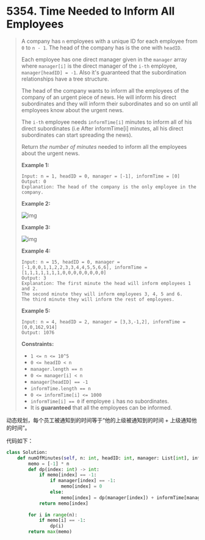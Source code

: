# 5354. Time Needed to Inform All Employees

> A company has `n` employees with a unique ID for each employee from `0` to `n - 1`. The head of the company has is the one with `headID`.
>
> Each employee has one direct manager given in the `manager` array where `manager[i]` is the direct manager of the `i-th` employee, `manager[headID] = -1`. Also it's guaranteed that the subordination relationships have a tree structure.
>
> The head of the company wants to inform all the employees of the company of an urgent piece of news. He will inform his direct subordinates and they will inform their subordinates and so on until all employees know about the urgent news.
>
> The `i-th` employee needs `informTime[i]` minutes to inform all of his direct subordinates (i.e After informTime[i] minutes, all his direct subordinates can start spreading the news).
>
> Return *the number of minutes* needed to inform all the employees about the urgent news.
>
>  
>
> **Example 1:**
>
> ```
> Input: n = 1, headID = 0, manager = [-1], informTime = [0]
> Output: 0
> Explanation: The head of the company is the only employee in the company.
> ```
>
> **Example 2:**
>
> ![img](https://assets.leetcode.com/uploads/2020/02/27/graph.png)
>
> **Example 3:**
>
> ![img](https://assets.leetcode.com/uploads/2020/02/28/1730_example_3_5.PNG)
>
> **Example 4:**
>
> ```
> Input: n = 15, headID = 0, manager = [-1,0,0,1,1,2,2,3,3,4,4,5,5,6,6], informTime = [1,1,1,1,1,1,1,0,0,0,0,0,0,0,0]
> Output: 3
> Explanation: The first minute the head will inform employees 1 and 2.
> The second minute they will inform employees 3, 4, 5 and 6.
> The third minute they will inform the rest of employees.
> ```
>
> **Example 5:**
>
> ```
> Input: n = 4, headID = 2, manager = [3,3,-1,2], informTime = [0,0,162,914]
> Output: 1076
> ```
>
>  
>
> **Constraints:**
>
> - `1 <= n <= 10^5`
> - `0 <= headID < n`
> - `manager.length == n`
> - `0 <= manager[i] < n`
> - `manager[headID] == -1`
> - `informTime.length == n`
> - `0 <= informTime[i] <= 1000`
> - `informTime[i] == 0` if employee `i` has no subordinates.
> - It is **guaranteed** that all the employees can be informed.

动态规划，每个员工被通知到的时间等于“他的上级被通知到的时间 + 上级通知他的时间”。

代码如下：

```python
class Solution:
    def numOfMinutes(self, n: int, headID: int, manager: List[int], informTime: List[int]) -> int:
        memo = [-1] * n
        def dp(index: int) -> int:
            if memo[index] == -1:
                if manager[index] == -1:
                    memo[index] = 0
                else:
                    memo[index] = dp(manager[index]) + informTime[manager[index]]
            return memo[index]
        
        for i in range(n):
            if memo[i] == -1:
                dp(i)
        return max(memo)
```

